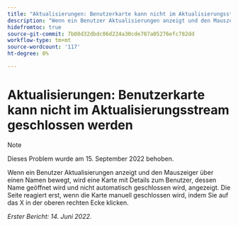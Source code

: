 ```yaml
---
title: "Aktualisierungen: Benutzerkarte kann nicht im Aktualisierungsstream geschlossen werden"
description: "Wenn ein Benutzer Aktualisierungen anzeigt und den Mauszeiger über einen Namen bewegt, wird eine Karte mit Details zum Benutzer, dessen Name geöffnet wird und nicht automatisch geschlossen wird, angezeigt. Die Seite reagiert nicht, bis die Karte manuell geschlossen wird, indem Sie auf das X in der oberen rechten Ecke klicken."
hidefromtoc: true
source-git-commit: 7b08d32dbdc06d224a30cde787a05276efc782dd
workflow-type: tm+mt
source-wordcount: '117'
ht-degree: 0%

---
```



# Aktualisierungen: Benutzerkarte kann nicht im Aktualisierungsstream geschlossen werden

>[!NOTE]
>
>Dieses Problem wurde am 15. September 2022 behoben.

Wenn ein Benutzer Aktualisierungen anzeigt und den Mauszeiger über einen Namen bewegt, wird eine Karte mit Details zum Benutzer, dessen Name geöffnet wird und nicht automatisch geschlossen wird, angezeigt. Die Seite reagiert erst, wenn die Karte manuell geschlossen wird, indem Sie auf das X in der oberen rechten Ecke klicken.

_Erster Bericht: 14. Juni 2022._
